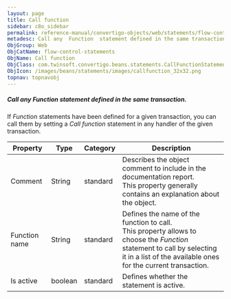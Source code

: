```yaml
---
layout: page
title: Call function
sidebar: c8o_sidebar
permalink: reference-manual/convertigo-objects/web/statements/flow-control-statements/call-function/
metadesc: Call any  Function  statement defined in the same transaction.   If  Function  statements have been defined for a given transaction, you can call them
ObjGroup: Web
ObjCatName: flow-control-statements
ObjName: Call function
ObjClass: com.twinsoft.convertigo.beans.statements.CallFunctionStatement
ObjIcon: /images/beans/statements/images/callfunction_32x32.png
topnav: topnavobj
---
```

##### Call any <i>Function</i> statement defined in the same transaction. 

If <i>Function</i> statements have been defined for a given transaction, you can call them by setting a <i>Call function</i> statement in any handler of the given transaction.

Property | Type | Category | Description
--- | --- | --- | ---
Comment | String | standard | Describes the object comment to include in the documentation report.<br/>This property generally contains an explanation about the object.
Function name | String | standard | Defines the name of the function to call.<br/>This property allows to choose the <i>Function</i> statement to call by selecting it in a list of the available ones for the current transaction.
Is active | boolean | standard | Defines whether the statement is active.
